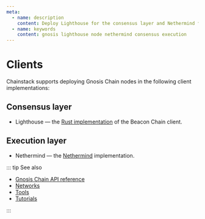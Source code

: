 ```yaml
---
meta:
  - name: description
    content: Deploy Lighthouse for the consensus layer and Nethermind for the execution layer on Gnosis Chain.
  - name: keywords
    content: gnosis lighthouse node nethermind consensus execution
---
```


# Clients

Chainstack supports deploying Gnosis Chain nodes in the following client implementations:

## Consensus layer

* Lighthouse — the [Rust implementation](https://github.com/sigp/lighthouse) of the Beacon Chain client.

## Execution layer

* Nethermind — the [Nethermind](https://github.com/NethermindEth/nethermind) implementation.

::: tip See also

* [Gnosis Chain API reference](/api/gnosis/gnosis-api-reference)
* [Networks](/operations/gnosis/networks)
* [Tools](/operations/gnosis/tools)
* [Tutorials](/tutorials/gnosis/)

:::
